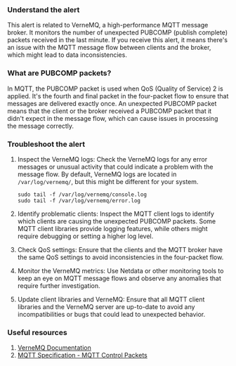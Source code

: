 ### Understand the alert

This alert is related to VerneMQ, a high-performance MQTT message broker. It monitors the number of unexpected PUBCOMP (publish complete) packets received in the last minute. If you receive this alert, it means there's an issue with the MQTT message flow between clients and the broker, which might lead to data inconsistencies.

### What are PUBCOMP packets?

In MQTT, the PUBCOMP packet is used when QoS (Quality of Service) 2 is applied. It's the fourth and final packet in the four-packet flow to ensure that messages are delivered exactly once. An unexpected PUBCOMP packet means that the client or the broker received a PUBCOMP packet that it didn't expect in the message flow, which can cause issues in processing the message correctly.

### Troubleshoot the alert

1. Inspect the VerneMQ logs: Check the VerneMQ logs for any error messages or unusual activity that could indicate a problem with the message flow. By default, VerneMQ logs are located in `/var/log/vernemq/`, but this might be different for your system.
   
   ```
   sudo tail -f /var/log/vernemq/console.log
   sudo tail -f /var/log/vernemq/error.log
   ```

2. Identify problematic clients: Inspect the MQTT client logs to identify which clients are causing the unexpected PUBCOMP packets. Some MQTT client libraries provide logging features, while others might require debugging or setting a higher log level.

3. Check QoS settings: Ensure that the clients and the MQTT broker have the same QoS settings to avoid inconsistencies in the four-packet flow.

4. Monitor the VerneMQ metrics: Use Netdata or other monitoring tools to keep an eye on MQTT message flows and observe any anomalies that require further investigation.

5. Update client libraries and VerneMQ: Ensure that all MQTT client libraries and the VerneMQ server are up-to-date to avoid any incompatibilities or bugs that could lead to unexpected behavior.

### Useful resources

1. [VerneMQ Documentation](https://docs.vernemq.com/)
2. [MQTT Specification - MQTT Control Packets](https://docs.oasis-open.org/mqtt/mqtt/v5.0/os/mqtt-v5.0-os.html#_Toc3901046)
